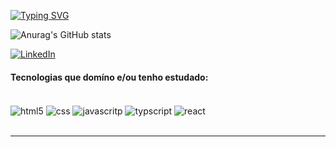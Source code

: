 <a href="https://git.io/typing-svg"><img src="https://readme-typing-svg.demolab.com?font=Fira+Code&pause=1000&color=34DD31&center=falso&vCenter=falso&repeat=verdadeiro&width=435&lines=Bem+vindo(a)+ao+meu+reposit%C3%B3rio!" alt="Typing SVG"/></a>

![Anurag's GitHub stats](https://github-readme-stats.vercel.app/api?username=davimrp&show_icons=true&theme=chartreuse-dark)

<a href="linkedin.com/in/davi-wendell/" target="_blank"><img src="https://img.shields.io/badge/LinkedIn-%230077B5.svg?&style=flat-square&logo=linkedin&logoColor=white" alt="LinkedIn"></a>

#### Tecnologias que domíno e/ou tenho estudado:
<div style="display: inline_block"><br/>
    <img align="center" margin-right="5px" alt="html5" src="https://img.shields.io/badge/HTML-239120?style=for-the-badge&logo=html5&logoColor=white"/>
    <img align="center" alt="css" src="https://img.shields.io/badge/CSS3-1572B6?style=for-the-badge&logo=css3&logoColor=white"/>
    <img align="center" alt="javascritp" src="https://img.shields.io/badge/JavaScript-F7DF1E?style=for-the-badge&logo=javascript&logoColor=black"/>
    <img align="center" alt="typscript" src="https://img.shields.io/badge/TypeScript-007ACC?style=for-the-badge&logo=typescript&logoColor=white"/>
    <img align="center" alt="react" src="https://img.shields.io/badge/React-20232A?style=for-the-badge&logo=react&logoColor=61DAFB"/>
</div><br/>
<hr>
